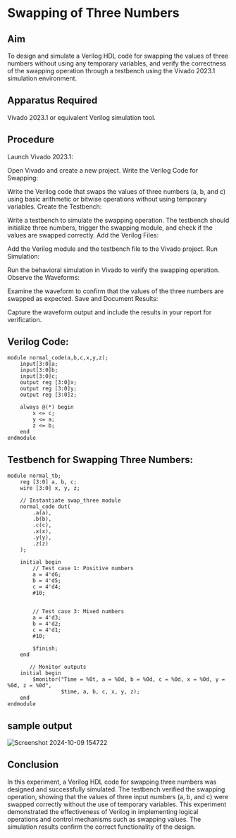 # Swapping of Three Numbers
## Aim
To design and simulate a Verilog HDL code for swapping the values of three numbers without using any temporary variables, and verify the correctness of the swapping operation through a testbench using the Vivado 2023.1 simulation environment.

## Apparatus Required
Vivado 2023.1 or equivalent Verilog simulation tool.

## Procedure
Launch Vivado 2023.1:

Open Vivado and create a new project.
Write the Verilog Code for Swapping:

Write the Verilog code that swaps the values of three numbers (a, b, and c) using basic arithmetic or bitwise operations without using temporary variables.
Create the Testbench:

Write a testbench to simulate the swapping operation. The testbench should initialize three numbers, trigger the swapping module, and check if the values are swapped correctly.
Add the Verilog Files:

Add the Verilog module and the testbench file to the Vivado project.
Run Simulation:

Run the behavioral simulation in Vivado to verify the swapping operation.
Observe the Waveforms:

Examine the waveform to confirm that the values of the three numbers are swapped as expected.
Save and Document Results:

Capture the waveform output and include the results in your report for verification.

## Verilog Code:
```
module normal_code(a,b,c,x,y,z);
    input[3:0]a; 
    input[3:0]b;
    input[3:0]c;
    output reg [3:0]x; 
    output reg [3:0]y; 
    output reg [3:0]z;

    always @(*) begin
        x <= c;
        y <= a;
        z <= b;
    end
endmodule
```
## Testbench for Swapping Three Numbers:
```
module normal_tb;
    reg [3:0] a, b, c;
    wire [3:0] x, y, z;

    // Instantiate swap_three module
    normal_code dut(
        .a(a), 
        .b(b), 
        .c(c), 
        .x(x), 
        .y(y), 
        .z(z)
    );

    initial begin
        // Test case 1: Positive numbers
        a = 4'd6;
        b = 4'd5;
        c = 4'd4;
        #10;


        // Test case 3: Mixed numbers
        a = 4'd3;
        b = 4'd2;
        c = 4'd1;
        #10;

        $finish;
    end
    
       // Monitor outputs
    initial begin
        $monitor("Time = %0t, a = %0d, b = %0d, c = %0d, x = %0d, y = %0d, z = %0d",
                 $time, a, b, c, x, y, z);
    end
endmodule
```
## sample output
![Screenshot 2024-10-09 154722](https://github.com/user-attachments/assets/7a5029a9-dd44-4471-bb94-234ecc696820)

       
## Conclusion
In this experiment, a Verilog HDL code for swapping three numbers was designed and successfully simulated. The testbench verified the swapping operation, showing that the values of three input numbers (a, b, and c) were swapped correctly without the use of temporary variables. This experiment demonstrated the effectiveness of Verilog in implementing logical operations and control mechanisms such as swapping values. The simulation results confirm the correct functionality of the design.
